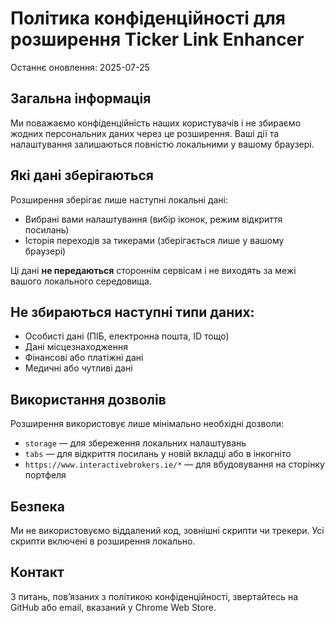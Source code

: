 # Політика конфіденційності для розширення Ticker Link Enhancer

Останнє оновлення: 2025-07-25

## Загальна інформація

Ми поважаємо конфіденційність наших користувачів і не збираємо жодних персональних даних через це розширення. Ваші дії та налаштування залишаються повністю локальними у вашому браузері.

## Які дані зберігаються

Розширення зберігає лише наступні локальні дані:

- Вибрані вами налаштування (вибір іконок, режим відкриття посилань)
- Історія переходів за тикерами (зберігається лише у вашому браузері)

Ці дані **не передаються** стороннім сервісам і не виходять за межі вашого локального середовища.

## Не збираються наступні типи даних:

- Особисті дані (ПІБ, електронна пошта, ID тощо)
- Дані місцезнаходження
- Фінансові або платіжні дані
- Медичні або чутливі дані

## Використання дозволів

Розширення використовує лише мінімально необхідні дозволи:
- `storage` — для збереження локальних налаштувань
- `tabs` — для відкриття посилань у новій вкладці або в інкогніто
- `https://www.interactivebrokers.ie/*` — для вбудовування на сторінку портфеля

## Безпека

Ми не використовуємо віддалений код, зовнішні скрипти чи трекери. Усі скрипти включені в розширення локально.

## Контакт

З питань, пов’язаних з політикою конфіденційності, звертайтесь на GitHub або email, вказаний у Chrome Web Store.
